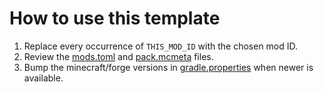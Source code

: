 # How to use this template
1. Replace every occurrence of `THIS_MOD_ID` with the chosen mod ID.
2. Review the [mods.toml](src/main/resources/META-INF/mods.toml) and [pack.mcmeta](src/main/resources/pack.mcmeta) files.
3. Bump the minecraft/forge versions in [gradle.properties](gradle.properties) when newer is available.